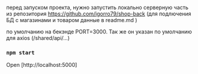 перед запуском проекта, нужно запустить локально серверную часть из репозитория https://github.com/igorro79/shop-back (для подлючения БД с магазинами и товаром данные в readme.md )

по умолчанию на бекэнде PORT=3000. Так же он указан по умолчанию для axios (/shared/api/...)

### `npm start`

Open [http://localhost:5000]
